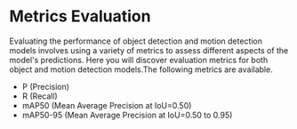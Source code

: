 # Metrics Evaluation

Evaluating the performance of object detection and motion detection models involves using a variety of metrics to assess different aspects of the model's predictions. Here you will discover evaluation metrics for both object and motion detection models.The following metrics are available.

- P (Precision)
- R (Recall)
- mAP50 (Mean Average Precision at IoU=0.50)
- mAP50-95 (Mean Average Precision at IoU=0.50 to 0.95)
